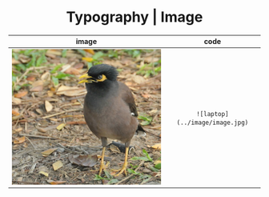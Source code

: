 <h1 style="text-align: center">Typography | Image</h1>

|image|code|
|:--:|:--:|
|![laptop](../image/image.jpg)|`![laptop](../image/image.jpg)`|
